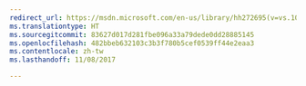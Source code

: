 ```yaml
---
redirect_url: https://msdn.microsoft.com/en-us/library/hh272695(v=vs.103).aspx
ms.translationtype: HT
ms.sourcegitcommit: 83627d017d281fbe096a33a79dede0dd28885145
ms.openlocfilehash: 482bbeb632103c3b3f780b5cef0539ff44e2eaa3
ms.contentlocale: zh-tw
ms.lasthandoff: 11/08/2017

---
```


